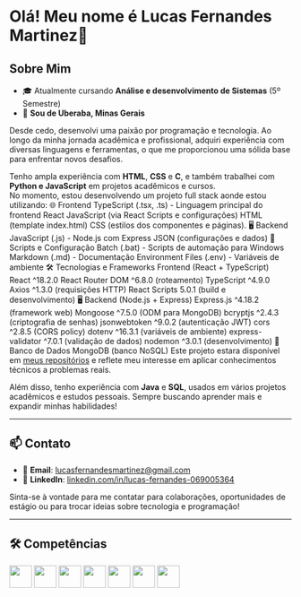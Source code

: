 # Olá! Meu nome é Lucas Fernandes Martinez👋

## Sobre Mim

- 🎓 Atualmente cursando **Análise e desenvolvimento de Sistemas** (5º Semestre)  
- 📍 **Sou de Uberaba, Minas Gerais**

Desde cedo, desenvolvi uma paixão por programação e tecnologia. Ao longo da minha jornada acadêmica e profissional, adquiri experiência com diversas linguagens e ferramentas, o que me proporcionou uma sólida base para enfrentar novos desafios.

Tenho ampla experiência com **HTML**, **CSS** e **C**, e também trabalhei com **Python e JavaScript** em projetos acadêmicos e cursos.  
No momento, estou desenvolvendo um projeto full stack aonde estou utilizando:
🌐 Frontend
TypeScript (.tsx, .ts) - Linguagem principal do frontend React
JavaScript (via React Scripts e configurações)
HTML (template index.html)
CSS (estilos dos componentes e páginas).
🖥️ Backend
JavaScript (.js) - Node.js com Express
JSON (configurações e dados)
🔧 Scripts e Configuração
Batch (.bat) - Scripts de automação para Windows
Markdown (.md) - Documentação
Environment Files (.env) - Variáveis de ambiente
🛠️ Tecnologias e Frameworks
Frontend (React + TypeScript)
React ^18.2.0
React Router DOM ^6.8.0 (roteamento)
TypeScript ^4.9.0
Axios ^1.3.0 (requisições HTTP)
React Scripts 5.0.1 (build e desenvolvimento)
🖥️ Backend (Node.js + Express)
Express.js ^4.18.2 (framework web)
Mongoose ^7.5.0 (ODM para MongoDB)
bcryptjs ^2.4.3 (criptografia de senhas)
jsonwebtoken ^9.0.2 (autenticação JWT)
cors ^2.8.5 (CORS policy)
dotenv ^16.3.1 (variáveis de ambiente)
express-validator ^7.0.1 (validação de dados)
nodemon ^3.0.1 (desenvolvimento)
🎲 Banco de Dados
MongoDB (banco NoSQL)
Este projeto estara disponível em [meus repositórios](https://github.com/Lucas-Fernandes-Martinez/Sistema-de-gest-o-de-tarefas-com-autentica-o-de-usu-rio) e reflete meu interesse em aplicar conhecimentos técnicos a problemas reais.

Além disso, tenho experiência com **Java** e **SQL**, usados em vários projetos acadêmicos e estudos pessoais. Sempre buscando aprender mais e expandir minhas habilidades!

---

## 📫 Contato

- 📧 **Email**: [lucasfernandesmartinez@gmail.com](mailto:lucasfernandesmartinez@gmail.com)  
- 💼 **LinkedIn**: [linkedin.com/in/lucas-fernandes-069005364](https://www.linkedin.com/in/lucas-fernandes-069005364/)

Sinta-se à vontade para me contatar para colaborações, oportunidades de estágio ou para trocar ideias sobre tecnologia e programação!

---

## 🛠️ Competências

<p align="left">
  <img src="https://cdn.jsdelivr.net/gh/devicons/devicon/icons/html5/html5-original.svg" height="40" />
  <img src="https://cdn.jsdelivr.net/gh/devicons/devicon/icons/css3/css3-original.svg" height="40" />
  <img src="https://cdn.jsdelivr.net/gh/devicons/devicon/icons/javascript/javascript-original.svg" height="40" />
  <img src="https://cdn.jsdelivr.net/gh/devicons/devicon/icons/c/c-original.svg" height="40" />
  <img src="https://cdn.jsdelivr.net/gh/devicons/devicon/icons/python/python-original.svg" height="40" />
  <img src="https://cdn.jsdelivr.net/gh/devicons/devicon/icons/java/java-original.svg" height="40" />
  <img src="https://cdn.jsdelivr.net/gh/devicons/devicon/icons/mysql/mysql-original.svg" height="40" />
</p>
